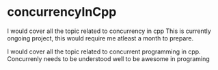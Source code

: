 # concurrencyInCpp
I would cover all the topic related to concurrency in cpp
This is currently ongoing project, this would require me atleast a month to prepare.

I would cover all the topic related to concurrent programming in cpp. Concurrenly needs to be understood well to be awesome in programing
